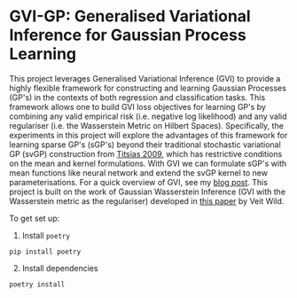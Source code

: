 # GVI-GP: Generalised Variational Inference for Gaussian Process Learning

This project leverages Generalised Variational Inference (GVI) to provide a highly flexible framework for constructing and learning Gaussian Processes (GP's) in the contexts of both regression and classification tasks. This framework allows one to build GVI loss objectives for learning GP's by combining any valid empirical risk (i.e. negative log likelihood) and any valid regulariser (i.e. the Wasserstein Metric on Hilbert Spaces). Specifically, the experiments in this project will explore the advantages of this framework for learning sparse GP's (sGP's) beyond their traditional stochastic variational GP (svGP) construction from <a href="http://proceedings.mlr.press/v5/titsias09a.html">Titsias 2009</a>, which has restrictive conditions on the mean and kernel formulations. With GVI we can formulate sGP's with mean functions like neural network and extend the svGP kernel to new parameterisations. For a quick overview of GVI, see my <a href="https://jswu18.github.io/posts/2023/07/generalised-variational-inference/">blog post</a>. This project is built on the work of Gaussian Wasserstein Inference (GVI with the Wasserstein metric as the regulariser) developed in <a href="https://arxiv.org/pdf/2205.06342.pdf">this paper</a> by Veit Wild.

To get set up:

1. Install `poetry`

```shell
pip install poetry
```

2. Install dependencies

```shell
poetry install
```